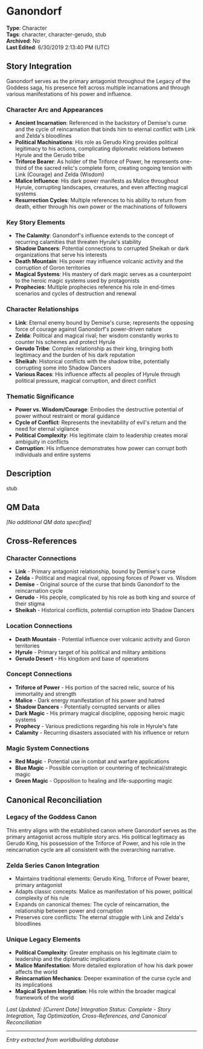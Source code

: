 # Ganondorf

**Type**: Character  
**Tags**: character, character-gerudo, stub  
**Archived**: No  
**Last Edited**: 6/30/2019 2:13:40 PM (UTC)

## Story Integration

Ganondorf serves as the primary antagonist throughout the Legacy of the Goddess saga, his presence felt across multiple incarnations and through various manifestations of his power and influence.

### Character Arc and Appearances
- **Ancient Incarnation**: Referenced in the backstory of Demise's curse and the cycle of reincarnation that binds him to eternal conflict with Link and Zelda's bloodlines
- **Political Machinations**: His role as Gerudo King provides political legitimacy to his actions, complicating diplomatic relations between Hyrule and the Gerudo tribe
- **Triforce Bearer**: As holder of the Triforce of Power, he represents one-third of the sacred relic's complete form, creating ongoing tension with Link (Courage) and Zelda (Wisdom)
- **Malice Influence**: His dark power manifests as Malice throughout Hyrule, corrupting landscapes, creatures, and even affecting magical systems
- **Resurrection Cycles**: Multiple references to his ability to return from death, either through his own power or the machinations of followers

### Key Story Elements
- **The Calamity**: Ganondorf's influence extends to the concept of recurring calamities that threaten Hyrule's stability
- **Shadow Dancers**: Potential connections to corrupted Sheikah or dark organizations that serve his interests
- **Death Mountain**: His power may influence volcanic activity and the corruption of Goron territories
- **Magical Systems**: His mastery of dark magic serves as a counterpoint to the heroic magic systems used by protagonists
- **Prophecies**: Multiple prophecies reference his role in end-times scenarios and cycles of destruction and renewal

### Character Relationships
- **Link**: Eternal enemy bound by Demise's curse; represents the opposing force of courage against Ganondorf's power-driven nature
- **Zelda**: Political and magical rival; her wisdom constantly works to counter his schemes and protect Hyrule
- **Gerudo Tribe**: Complex relationship as their king, bringing both legitimacy and the burden of his dark reputation
- **Sheikah**: Historical conflicts with the shadow tribe, potentially corrupting some into Shadow Dancers
- **Various Races**: His influence affects all peoples of Hyrule through political pressure, magical corruption, and direct conflict

### Thematic Significance
- **Power vs. Wisdom/Courage**: Embodies the destructive potential of power without restraint or moral guidance
- **Cycle of Conflict**: Represents the inevitability of evil's return and the need for eternal vigilance
- **Political Complexity**: His legitimate claim to leadership creates moral ambiguity in conflicts
- **Corruption**: His influence demonstrates how power can corrupt both individuals and entire systems

## Description
stub

## QM Data
*[No additional QM data specified]*

## Cross-References

### Character Connections
- **Link** - Primary antagonist relationship, bound by Demise's curse
- **Zelda** - Political and magical rival, opposing forces of Power vs. Wisdom
- **Demise** - Original source of the curse that binds Ganondorf to the reincarnation cycle
- **Gerudo** - His people, complicated by his role as both king and source of their stigma
- **Sheikah** - Historical conflicts, potential corruption into Shadow Dancers

### Location Connections
- **Death Mountain** - Potential influence over volcanic activity and Goron territories
- **Hyrule** - Primary target of his political and military ambitions
- **Gerudo Desert** - His kingdom and base of operations

### Concept Connections
- **Triforce of Power** - His portion of the sacred relic, source of his immortality and strength
- **Malice** - Dark energy manifestation of his power and hatred
- **Shadow Dancers** - Potentially corrupted servants or allies
- **Dark Magic** - His primary magical discipline, opposing heroic magic systems
- **Prophecy** - Various predictions regarding his role in Hyrule's fate
- **Calamity** - Recurring disasters associated with his influence or return

### Magic System Connections
- **Red Magic** - Potential use in combat and warfare applications
- **Blue Magic** - Possible corruption or countering of technical/strategic magic
- **Green Magic** - Opposition to healing and life-supporting magic

## Canonical Reconciliation

### Legacy of the Goddess Canon
This entry aligns with the established canon where Ganondorf serves as the primary antagonist across multiple story arcs. His political legitimacy as Gerudo King, his possession of the Triforce of Power, and his role in the reincarnation cycle are all consistent with the overarching narrative.

### Zelda Series Canon Integration
- Maintains traditional elements: Gerudo King, Triforce of Power bearer, primary antagonist
- Adapts classic concepts: Malice as manifestation of his power, political complexity of his rule
- Expands on canonical themes: The cycle of reincarnation, the relationship between power and corruption
- Preserves core conflicts: The eternal struggle with Link and Zelda's bloodlines

### Unique Legacy Elements
- **Political Complexity**: Greater emphasis on his legitimate claim to leadership and the diplomatic implications
- **Malice Manifestation**: More detailed exploration of how his dark power affects the world
- **Reincarnation Mechanics**: Deeper examination of the curse cycle and its implications
- **Magical System Integration**: His role within the broader magical framework of the world

*Last Updated: [Current Date]*
*Integration Status: Complete - Story Integration, Tag Optimization, Cross-References, and Canonical Reconciliation*

---
*Entry extracted from worldbuilding database*
